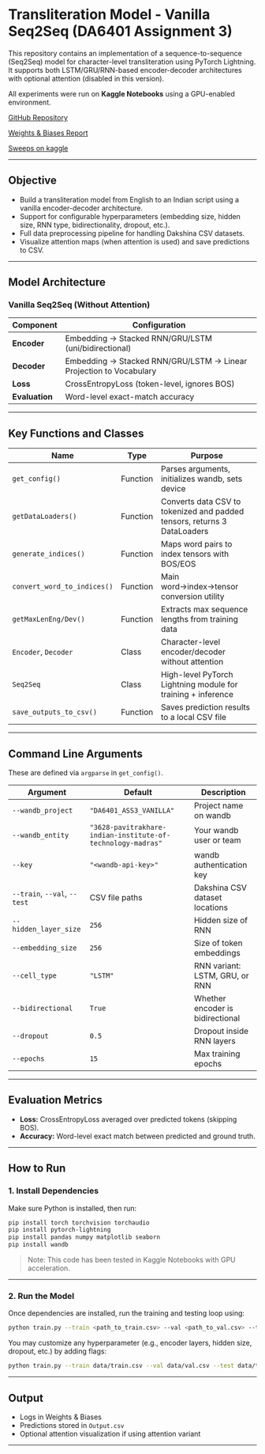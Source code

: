 # Transliteration Model - Vanilla Seq2Seq (DA6401 Assignment 3)

This repository contains an implementation of a sequence-to-sequence (Seq2Seq) model for character-level transliteration using PyTorch Lightning. It supports both LSTM/GRU/RNN-based encoder-decoder architectures with optional attention (disabled in this version).

All experiments were run on **Kaggle Notebooks** using a GPU-enabled environment.

[GitHub Repository](https://github.com/Pavitra-khare/DA6401_ASS3_withoutAtten-)

[Weights & Biases Report](https://api.wandb.ai/links/3628-pavitrakhare-indian-institute-of-technology-madras/lods8pjm)

[Sweeps on kaggle](https://www.kaggle.com/code/pavitrakhare/noattnass3?scriptVersionId=240638279)

---

## Objective

- Build a transliteration model from English to an Indian script using a vanilla encoder-decoder architecture.
- Support for configurable hyperparameters (embedding size, hidden size, RNN type, bidirectionality, dropout, etc.).
- Full data preprocessing pipeline for handling Dakshina CSV datasets.
- Visualize attention maps (when attention is used) and save predictions to CSV.

---

## Model Architecture

### Vanilla Seq2Seq (Without Attention)

| Component       | Configuration                                                                 |
|-----------------|--------------------------------------------------------------------------------|
| **Encoder**     | Embedding → Stacked RNN/GRU/LSTM (uni/bidirectional)                          |
| **Decoder**     | Embedding → Stacked RNN/GRU/LSTM → Linear Projection to Vocabulary            |
| **Loss**        | CrossEntropyLoss (token-level, ignores BOS)                                   |
| **Evaluation**  | Word-level exact-match accuracy                                                |

---

##  Key Functions and Classes

| Name                        | Type     | Purpose                                                                 |
|-----------------------------|----------|-------------------------------------------------------------------------|
| `get_config()`              | Function | Parses arguments, initializes wandb, sets device                        |
| `getDataLoaders()`          | Function | Converts data CSV to tokenized and padded tensors, returns 3 DataLoaders|
| `generate_indices()`        | Function | Maps word pairs to index tensors with BOS/EOS                           |
| `convert_word_to_indices()` | Function | Main word→index→tensor conversion utility                               |
| `getMaxLenEng/Dev()`        | Function | Extracts max sequence lengths from training data                        |
| `Encoder`, `Decoder`        | Class    | Character-level encoder/decoder without attention                      |
| `Seq2Seq`                   | Class    | High-level PyTorch Lightning module for training + inference           |
| `save_outputs_to_csv()`     | Function | Saves prediction results to a local CSV file                            |

---

## Command Line Arguments

These are defined via `argparse` in `get_config()`.

| Argument             | Default                                                  | Description                              |
|----------------------|----------------------------------------------------------|------------------------------------------|
| `--wandb_project`    | `"DA6401_ASS3_VANILLA"`                                  | Project name on wandb                    |
| `--wandb_entity`     | `"3628-pavitrakhare-indian-institute-of-technology-madras"` | Your wandb user or team               |
| `--key`              | `"<wandb-api-key>"`                                      | wandb authentication key                 |
| `--train`, `--val`, `--test` | CSV file paths                                     | Dakshina CSV dataset locations       |
| `--hidden_layer_size`| `256`                                                    | Hidden size of RNN                       |
| `--embedding_size`   | `256`                                                    | Size of token embeddings                 |
| `--cell_type`        | `"LSTM"`                                                 | RNN variant: LSTM, GRU, or RNN           |
| `--bidirectional`    | `True`                                                   | Whether encoder is bidirectional         |
| `--dropout`          | `0.5`                                                    | Dropout inside RNN layers                |
| `--epochs`           | `15`                                                     | Max training epochs                      |

---

## Evaluation Metrics

- **Loss:** CrossEntropyLoss averaged over predicted tokens (skipping BOS).
- **Accuracy:** Word-level exact match between predicted and ground truth.

---

## How to Run

### 1. Install Dependencies

Make sure Python is installed, then run:

```bash
pip install torch torchvision torchaudio
pip install pytorch-lightning
pip install pandas numpy matplotlib seaborn
pip install wandb
```

> Note: This code has been tested in Kaggle Notebooks with GPU acceleration.
---

### 2. Run the Model

Once dependencies are installed, run the training and testing loop using:

```bash
python train.py --train <path_to_train.csv> --val <path_to_val.csv> --test <path_to_test.csv>
```

You may customize any hyperparameter (e.g., encoder layers, hidden size, dropout, etc.) by adding flags:

```bash
python train.py --train data/train.csv --val data/val.csv --test data/test.csv --cell_type GRU --dropout 0.3 --hidden_layer_size 512
```

---

##  Output

- Logs in Weights & Biases
- Predictions stored in `Output.csv`
- Optional attention visualization if using attention variant

---
